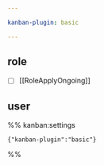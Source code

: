 ```yaml
---

kanban-plugin: basic

---
```


## role

- [ ] [[RoleApplyOngoing]]


## user





%% kanban:settings
```
{"kanban-plugin":"basic"}
```
%%